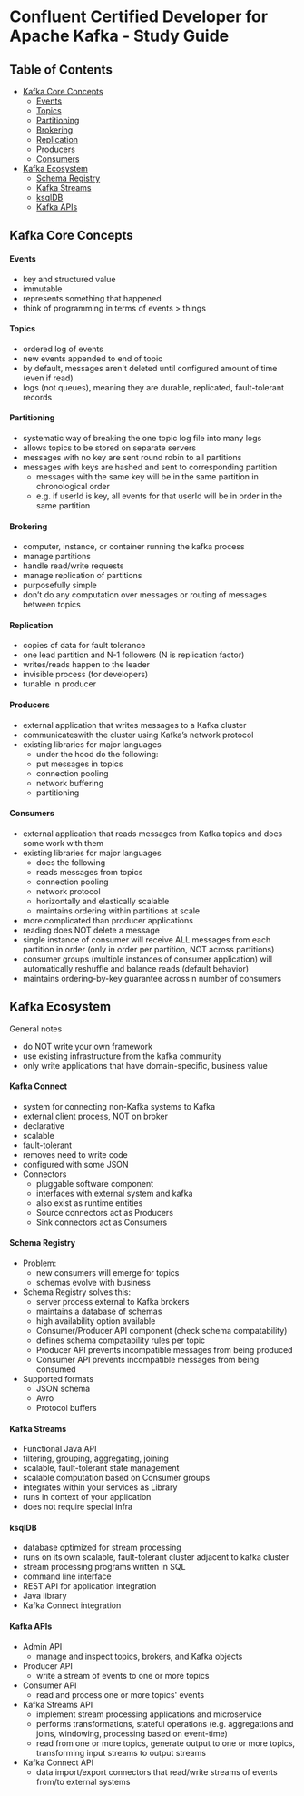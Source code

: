 # Confluent Certified Developer for Apache Kafka - Study Guide

## Table of Contents
- [Kafka Core Concepts](#Kafka-Core-Concepts)
  - [Events](#events)
  - [Topics](#topics)
  - [Partitioning](#Partitioning)
  - [Brokering](#Brokering)
  - [Replication](#Replication)
  - [Producers](#Producers)
  - [Consumers](#consumers)
- [Kafka Ecosystem](#Kafka-Ecosystem)
  - [Schema Registry](#Schema-Registry)
  - [Kafka Streams](#Kafka-Streams)
  - [ksqlDB](#ksqlDB)
  - [Kafka APIs](#Kafka-APIs)

## Kafka Core Concepts

#### Events
- key and structured value
- immutable
- represents something that happened
- think of programming in terms of events > things

#### Topics
- ordered log of events
- new events appended to end of topic
- by default, messages aren't deleted until configured amount of time (even if read)
- logs (not queues), meaning they are durable, replicated, fault-tolerant records

#### Partitioning
- systematic way of breaking the one topic log file into many logs
- allows topics to be stored on separate servers
- messages with no key are sent round robin to all partitions
- messages with keys are hashed and sent to corresponding partition
  -  messages with the same key will be in the same partition in chronological order
  - e.g. if userId is key, all events for that userId will be in order in the same partition

#### Brokering
- computer, instance, or container running the kafka process
- manage partitions
- handle read/write requests
- manage replication of partitions
- purposefully simple
- don’t do any computation over messages or routing of messages between topics

#### Replication
- copies of data for fault tolerance
- one lead partition and N-1 followers (N is replication factor)
- writes/reads happen to the leader
- invisible process (for developers)
- tunable in producer

#### Producers
- external application that writes messages to a Kafka cluster
- communicateswith the cluster using Kafka’s network protocol
- existing libraries for major languages
  -  under the hood do the following:
    - put messages in topics
    - connection pooling
    - network buffering
    - partitioning

#### Consumers
- external application that reads messages from Kafka topics and does some work with them
- existing libraries for major languages
  - does the following
  - reads messages from topics
  - connection pooling
  - network protocol
  - horizontally and elastically scalable
  - maintains ordering within partitions at scale
- more complicated than producer applications
- reading does NOT delete a message
- single instance of consumer will receive ALL messages from each partition in order (only in order per partition, NOT across partitions)
- consumer groups (multiple instances of consumer application) will automatically reshuffle and balance reads (default behavior)
- maintains ordering-by-key guarantee across n number of consumers

## Kafka Ecosystem
General notes
- do NOT write your own framework
- use existing infrastructure from the kafka community
- only write applications that have domain-specific, business value

#### Kafka Connect
- system for connecting non-Kafka systems to Kafka
- external client process, NOT on broker
- declarative
- scalable
- fault-tolerant
- removes need to write code
- configured with some JSON
- Connectors
  - pluggable software component
  - interfaces with external system and kafka
  - also exist as runtime entities
  - Source connectors act as Producers
  - Sink connectors act as Consumers

#### Schema Registry
- Problem:
  - new consumers will emerge for topics
  - schemas evolve with business
- Schema Registry solves this:
  - server process external to Kafka brokers
  - maintains a database of schemas
  - high availability option available
  - Consumer/Producer API component (check schema compatability)
  - defines schema compatability rules per topic
  - Producer API prevents incompatible messages from being produced
  - Consumer API prevents incompatible messages from being consumed
- Supported formats
  - JSON schema
  - Avro
  - Protocol buffers

#### Kafka Streams
- Functional Java API
- filtering, grouping, aggregating, joining
- scalable, fault-tolerant state management
- scalable computation based on Consumer groups
- integrates within your services as Library
- runs in context of your application
- does not require special infra

#### ksqlDB
- database optimized for stream processing
- runs on its own scalable, fault-tolerant cluster adjacent to kafka cluster
- stream processing programs written in SQL
- command line interface
- REST API for application integration
- Java library
- Kafka Connect integration

#### Kafka APIs
- Admin API
  - manage and inspect topics, brokers, and Kafka objects
- Producer API
  - write a stream of events to one or more topics
- Consumer API
  - read and process one or more topics' events
- Kafka Streams API
  - implement stream processing applications and microservice
  - performs transformations, stateful operations (e.g. aggregations and joins, windowing, processing based on event-time)
  - read from one or more topics, generate output to one or more topics, transforming input streams to output streams
- Kafka Connect API
  - data import/export connectors that read/write streams of events from/to external systems
